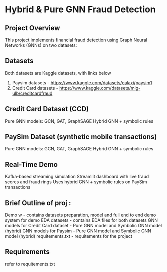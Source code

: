 # Hybrid & Pure GNN Fraud Detection

## Project Overview
This project implements financial fraud detection using Graph Neural Networks (GNNs) on two datasets:

## Datasets

Both datasets are Kaggle datasets, with links below
1. Paysim datasets - https://www.kaggle.com/datasets/ealaxi/paysim1
2. Credit Card datasets - https://www.kaggle.com/datasets/mlg-ulb/creditcardfraud

## Credit Card Dataset (CCD)
Pure GNN models: GCN, GAT, GraphSAGE
Hybrid GNN + symbolic rules


## PaySim Dataset (synthetic mobile transactions)
Pure GNN models: GCN, GAT, GraphSAGE
Hybrid GNN + symbolic rules


## Real-Time Demo

Kafka-based streaming simulation
Streamlit dashboard with live fraud scores and fraud rings
Uses hybrid GNN + symbolic rules on PaySim transactions




## Brief Outline of proj :

Demo w - contains datasets preparation, model and full end to end demo system for demo
EDA datasets - contains EDA files for both datasets
GNN models for Credit Card dataset - Pure GNN model and Symbolic GNN model (hybrid)
GNN models for Paysim - Pure GNN model and Symbolic GNN model (hybrid)
requitements.txt - requitements for the project


## Requirements
refer to requitements.txt
